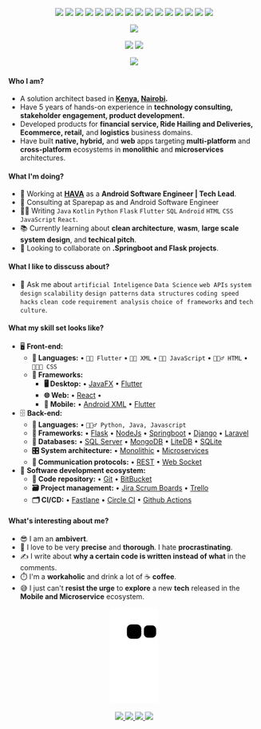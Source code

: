 
<p align="center">
  <img src="https://img.shields.io/badge/flutter-00599C?style=flat-square&logo=flutter&logoColor=white"/>
  <img src="https://img.shields.io/badge/-java-E34A86?style=flat-square&logo=java"/>
  <img src="https://img.shields.io/badge/-kotlin-E34A86?style=flat-square&logo=kotlin"/>
  <img src="https://img.shields.io/badge/-python-00599C?style=flat-square&logo=python"/>
  <img src="https://img.shields.io/badge/-HTML5-E34F26?style=flat-square&logo=html5&logoColor=white"/>
  <img src="https://img.shields.io/badge/-android-E34F26?style=flat-square&logo=android&logoColor=white"/>
  <img src="https://img.shields.io/badge/-CSS3-1572B6?style=flat-square&logo=css3"/>
  <img src="https://img.shields.io/badge/-Bootstrap-563D7C?style=flat-square&logo=bootstrap"/>
  <img src="https://img.shields.io/badge/-Heroku-430098?style=flat-square&logo=heroku"/>
  <img src="https://img.shields.io/badge/-JavaScript-black?style=flat-square&logo=javascript"/>
  <img src="https://img.shields.io/badge/-Nodejs-black?style=flat-square&logo=Node.js"/>
  <img src="https://img.shields.io/badge/-React-black?style=flat-square&logo=react"/>
  <img src="https://img.shields.io/badge/-linux-black?style=flat-square&logo=linux"/>
  <img src="https://img.shields.io/badge/-MySQL-black?style=flat-square&logo=mysql"/>
  <img src="https://img.shields.io/badge/-Git-black?style=flat-square&logo=git"/>
  <img src="https://img.shields.io/badge/-GitHub-black?style=flat-square&logo=github"/>
  </p>
</p>

<!---Trophy-->
<p align="center">  
  <img  src="https://github-profile-trophy.vercel.app/?username=brianmuigai&theme=onedark&column=7">
</p>

<!--Github Stats-->
<p align="center">
  <img height="180em" src="https://github-readme-stats.vercel.app/api?username=brianmuigai&theme=onedark&count_private=true" /> 
  <img height="180em" src="https://github-readme-stats.vercel.app/api/top-langs/?username=brianmuigai&theme=onedark"/>
</p>
<p align = "center">
 <img  src="https://github-readme-streak-stats.herokuapp.com/?user=BrianMuigai&show_icons=true&locale=en&layout=compact&theme=onedark&line_height=0&count_private=true" />
</p> 

#### Who I am?
- A solution architect based in **[Kenya](https://en.wikipedia.org/wiki/Kenya), [Nairobi](https://en.wikipedia.org/wiki/Nairobi).** 
- Have 5 years of hands-on experience in **technology consulting, stakeholder engagement, product development.**
- Developed products for **financial service, Ride Hailing and Deliveries, Ecommerce, retail,** and **logistics** business domains.
- Have built **native, hybrid,** and **web** apps targeting **multi-platform** and **cross-platform** ecosystems in **monolithic** and **microservices** architectures.
</p>


#### What I'm doing?
- 🏢 Working at **[HAVA](https://hava.bz/)** as a **Android Software Engineer | Tech Lead**.
- 🏢 Consulting at Sparepap as and Android Software Engineer
- 👨‍💻 Writing `Java` `Kotlin` `Python` `Flask` `Flutter` `SQL` `Android` `HTML` `CSS` `JavaScript` `React`.
- 📚 Currently learning about **clean architecture**, **wasm**, **large scale system design**, and **techical pitch**.
- 👯 Looking to collaborate on **.Springboot and Flask projects**.

#### What I like to disscuss about? 
- 💬 Ask me about `artificial Inteligence` `Data Science` `web APIs` `system design` `scalability` `design patterns` `data structures` `coding speed hacks` `clean code` `requirement analysis` `choice of frameworks` and `tech culture`.

#### What my skill set looks like?
- 🖥 **Front-end:** 
  - **📜 Languages:** • `🧙🏻 Flutter` • `👨‍🏭 XML` • `👨‍🔧 JavaScript` • `🧚🏻‍♂️ HTML` • `👨🏻‍🎨 CSS`
  - **🔬 Frameworks:**  
    - **🖥 Desktop:** • [JavaFX](https://openjfx.io/) • [Flutter](https://flutter.dev/) 
    - **🌐 Web:** • [React](https://react.dev/) • 
    - **📱 Mobile:** • [Android XML](https://developer.android.com/develop/ui/views/layout/declaring-layout) • [Flutter](https://flutter.dev/) 
- 🗄️ **Back-end:**
  - **📜 Languages:** • `🧙🏻‍♂️ Python, Java, Javascript`
  - **🔭 Frameworks:** • [Flask](https://flask.palletsprojects.com/en/2.2.x/) • [NodeJs](https://nodejs.org/en) • [Springboot](https://spring.io/) • [Django](https://www.djangoproject.com/) • [Laravel](https://laravel.com/)
  - **💾 Databases:** • [SQL Server](https://www.microsoft.com/en-us/sql-server/sql-server-2019) • [MongoDB](https://www.mongodb.com/) • [LiteDB](https://www.litedb.org/) • [SQLite](https://www.sqlite.org/index.html)
  - **🎛 System architecture:** • [Monolithic](https://microservices.io/patterns/monolithic.html) • [Microservices](https://microservices.io/patterns/microservices.html)
  - **🔌 Communication protocols:** • [REST](https://docs.microsoft.com/en-us/azure/architecture/best-practices/api-design) • [Web Socket](https://developer.mozilla.org/en-US/docs/Web/API/WebSockets_API)
- 🎡 **Software development ecosystem:**
  - **📁 Code repository:** • [Git](https://git-scm.com/) • [BitBucket](https://bitbucket.org/product)
  - **🗃 Project management:** • [Jira Scrum Boards](https://www.atlassian.com/software/jira/features/scrum-boards) • [Trello](https://trello.com)
  - **🗂 CI/CD:** • [Fastlane](https://www.fastlane.tools/) • [Circle CI](https://circleci.com) • [Github Actions](https://github.com/features/actions)
  
#### What's interesting about me?  
  - 😎 I am an **ambivert**.
  - 🧐 I love to be very **precise** and **thorough**. I hate **procrastinating**.
  - ✍️ I write about **why a certain code is written instead of what** in the comments.
  - ⏱️ I'm a **workaholic** and drink a lot of ☕ **coffee**.
  - 😅 I just can't **resist the urge** to **explore** a new **tech** released in the **Mobile and Microservice** ecosystem.


<!-- ![Spotify recently played](https://spotify-recently-played-readme.vercel.app/api?user=31rimshl74cv2fo3wivz3d5dvwta) -->

<p align="center">
  <img src="https://github.com/BrianMuigai/BrianMuigai/raw/output/github-contribution-grid-snake.svg" alt="snake"></center>
</p>


<p align="center">
  <a href="https://hava.bz/">
    <img src="https://hava.bz/wp-content/uploads/2023/03/logo.png" height=50>
    </a> 
  <a href="https://sparepap.com">
    <img src="https://sparepap.com/cdn/images/logo.svg" height=50>
  </a>
  <a href="https://www.zumi.africa/">
    <img src="	https://uploads-ssl.webflow.com/637662539cc3efe507651398/63768d4babe61be3b8620eae_ZUMI%20Logo.png" height=50> 
  </a>
  <a href="https://brijtechke.info">
    <img src="https://avatars.githubusercontent.com/u/110716395?s=200&v=4" height=50>
  </a>
</p>
